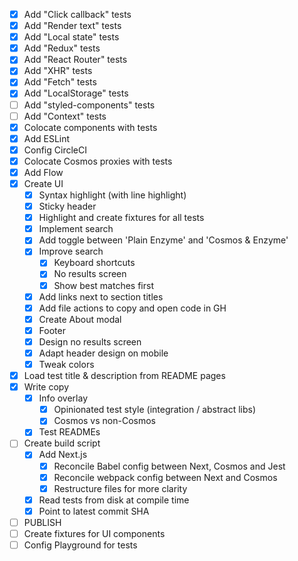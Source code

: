 * [x] Add "Click callback" tests
* [x] Add "Render text" tests
* [x] Add "Local state" tests
* [x] Add "Redux" tests
* [x] Add "React Router" tests
* [x] Add "XHR" tests
* [x] Add "Fetch" tests
* [x] Add "LocalStorage" tests
* [ ] Add "styled-components" tests
* [ ] Add "Context" tests
* [x] Colocate components with tests
* [x] Add ESLint
* [x] Config CircleCI
* [x] Colocate Cosmos proxies with tests
* [x] Add Flow
* [x] Create UI
  * [x] Syntax highlight (with line highlight)
  * [x] Sticky header
  * [x] Highlight and create fixtures for all tests
  * [x] Implement search
  * [x] Add toggle between 'Plain Enzyme' and 'Cosmos & Enzyme'
  * [x] Improve search
    * [x] Keyboard shortcuts
    * [x] No results screen
    * [x] Show best matches first
  * [x] Add links next to section titles
  * [x] Add file actions to copy and open code in GH
  * [x] Create About modal
  * [x] Footer
  * [x] Design no results screen
  * [x] Adapt header design on mobile
  * [x] Tweak colors
* [x] Load test title & description from README pages
* [x] Write copy
  * [x] Info overlay
    * [x] Opinionated test style (integration / abstract libs)
    * [x] Cosmos vs non-Cosmos
  * [x] Test READMEs
* [ ] Create build script
  * [x] Add Next.js
    * [x] Reconcile Babel config between Next, Cosmos and Jest
    * [x] Reconcile webpack config between Next and Cosmos
    * [x] Restructure files for more clarity
  * [x] Read tests from disk at compile time
  * [x] Point to latest commit SHA
* [ ] PUBLISH
* [ ] Create fixtures for UI components
* [ ] Config Playground for tests
